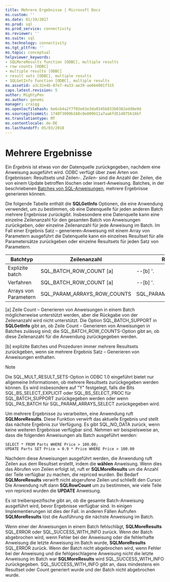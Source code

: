 ```yaml
---
title: Mehrere Ergebnisse | Microsoft Docs
ms.custom: ''
ms.date: 01/19/2017
ms.prod: sql
ms.prod_service: connectivity
ms.reviewer: ''
ms.suite: sql
ms.technology: connectivity
ms.tgt_pltfrm: ''
ms.topic: conceptual
helpviewer_keywords:
- SQLMoreResults function [ODBC], multiple results
- row counts [ODBC]
- multiple results [ODBC]
- result sets [ODBC], multiple results
- SQLGetInfo function [ODBC], multiple results
ms.assetid: a3c32e4b-8fe7-4a33-ae39-ae664001f315
caps.latest.revision: 5
author: MightyPen
ms.author: genemi
manager: craigg
ms.openlocfilehash: be6cb4a2f7f03e63e3da9345b833b0382edd8e9d
ms.sourcegitcommit: 1740f3090b168c0e809611a7aa6fd514075616bf
ms.translationtype: MT
ms.contentlocale: de-DE
ms.lasthandoff: 05/03/2018
---
```

# <a name="multiple-results"></a>Mehrere Ergebnisse
Ein *Ergebnis* ist etwas von der Datenquelle zurückgegeben, nachdem eine Anweisung ausgeführt wird. ODBC verfügt über zwei Arten von Ergebnissen: Resultsets und Zeilen-. *Zeilen-* sind die Anzahl der Zeilen, die von einem Update betroffen löschen oder insert-Anweisung. Batches, in der beschriebenen [Batches von SQL-Anweisungen](../../../odbc/reference/develop-app/batches-of-sql-statements.md), mehrere Ergebnisse generieren können.  
  
 Die folgende Tabelle enthält die **SQLGetInfo** Optionen, die eine Anwendung verwendet, um zu bestimmen, ob eine Datenquelle für jeden anderen Batch mehrere Ergebnisse zurückgibt. Insbesondere eine Datenquelle kann eine einzelne Zeilenanzahl für den gesamten Batch von Anweisungen zurückgeben, oder einzelne Zeilenanzahl für jede Anweisung im Batch. Im Fall einer Ergebnis Satz – generieren-Anweisung mit einem Array von Parametern ausgeführt die Datenquelle kann ein einzelnes Resultset für alle Parametersätze zurückgeben oder einzelne Resultsets für jeden Satz von Parametern.  
  
|Batchtyp|Zeilenanzahl|Resultsets|  
|----------------|----------------|-----------------|  
|Explizite batch|SQL_BATCH_ROW_COUNT [a]|--[b] '.|  
|Verfahren|SQL_BATCH_ROW_COUNT [a]|--[b] '.|  
|Arrays von Parametern|SQL_PARAM_ARRAYS_ROW_COUNTS|SQL_PARAM_ARRAYS_SELECTS|  
  
 [a] Zeile Count – Generieren von Anweisungen in einem Batch möglicherweise unterstützt werden, aber die Rückgabe von der Zeilenanzahl wird nicht unterstützt. Die Option SQL_BATCH_SUPPORT in **SQLGetInfo** gibt an, ob Zeile Count – Generieren von Anweisungen in Batches zulässig sind; die SQL_BATCH_ROW_COUNTS-Option gibt an, ob diese Zeilenanzahl für die Anwendung zurückgegeben werden.  
  
 [b] explizite Batches und Prozeduren immer mehrere Resultsets zurückgeben, wenn sie mehrere Ergebnis Satz – Generieren von Anweisungen enthalten.  
  
> [!NOTE]  
>  Die SQL_MULT_RESULT_SETS-Option in ODBC 1.0 eingeführt bietet nur allgemeine Informationen, ob mehrere Resultsets zurückgegeben werden können. Es wird insbesondere auf "Y" festgelegt, falls die Bits SQL_BS_SELECT_EXPLICIT oder SQL_BS_SELECT_PROC für SQL_BATCH_SUPPORT zurückgegeben werden oder wenn SQL_PAS_BATCH für SQL_PARAM_ARRAYS_SELECT zurückgegeben wird.  
  
 Um mehrere Ergebnisse zu verarbeiten, eine Anwendung ruft **SQLMoreResults**. Diese Funktion verwirft das aktuelle Ergebnis und stellt das nächste Ergebnis zur Verfügung. Es gibt SQL_NO_DATA zurück, wenn keine weiteren Ergebnisse verfügbar sind. Nehmen wir beispielsweise an, dass die folgenden Anweisungen als Batch ausgeführt werden:  
  
```  
SELECT * FROM Parts WHERE Price > 100.00;  
UPDATE Parts SET Price = 0.9 * Price WHERE Price > 100.00  
```  
  
 Nachdem diese Anweisungen ausgeführt werden, die Anwendung ruft Zeilen aus dem Resultset erstellt, indem die **wählen** Anweisung. Wenn dies das Abrufen von Zeilen erfolgt ist, ruft er **SQLMoreResults** um die Anzahl der Teile verfügbar zu machen, die repriced wurden. Bei Bedarf **SQLMoreResults** verwirft nicht abgerufene Zeilen und schließt den Cursor. Die Anwendung ruft dann **SQLRowCount** um zu bestimmen, wie viele Teile von repriced wurden die **UPDATE** Anweisung.  
  
 Es ist treiberspezifische gibt an, ob die gesamte Batch-Anweisung ausgeführt wird, bevor Ergebnisse verfügbar sind. In einigen Implementierungen ist dies der Fall. in anderen Fällen Aufrufen **SQLMoreResults** löst die Ausführung die nächste Anweisung im Batch.  
  
 Wenn einer der Anweisungen in einem Batch fehlschlägt, **SQLMoreResults** SQL_ERROR oder SQL_SUCCESS_WITH_INFO zurück. Wenn der Batch abgebrochen wird, wenn Fehler bei der Anweisung oder die fehlerhafte Anweisung die letzte Anweisung im Batch wurde, **SQLMoreResults** SQL_ERROR zurück. Wenn der Batch nicht abgebrochen wird, wenn Fehler bei der Anweisung und die fehlgeschlagene Anweisung nicht die letzte Anweisung im Batch war **SQLMoreResults** wird SQL_SUCCESS_WITH_INFO zurückgegeben. SQL_SUCCESS_WITH_INFO gibt an, dass mindestens ein Resultset oder Count generiert wurde und der Batch nicht abgebrochen wurde.
